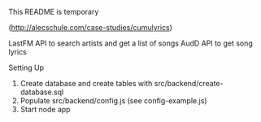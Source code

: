 This README is temporary

(http://alecschule.com/case-studies/cumulyrics)

LastFM API to search artists and get a list of songs
AudD API to get song lyrics

Setting Up
1. Create database and create tables with src/backend/create-database.sql
2. Populate src/backend/config.js (see config-example.js)
3. Start node app
